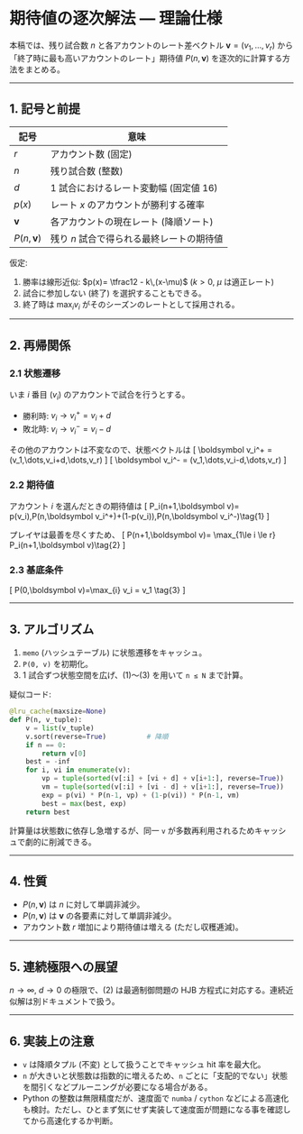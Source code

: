 # 期待値の逐次解法 — 理論仕様

本稿では、残り試合数 $n$ と各アカウントのレート差ベクトル $\boldsymbol v=(v_1,\dots,v_r)$ から「終了時に最も高いアカウントのレート」期待値 $P(n,\boldsymbol v)$ を逐次的に計算する方法をまとめる。

---

## 1. 記号と前提
| 記号 | 意味 |
|------|------|
| $r$ | アカウント数 (固定) |
| $n$ | 残り試合数 (整数) |
| $d$ | 1 試合におけるレート変動幅 (固定値 16) |
| $p(x)$ | レート $x$ のアカウントが勝利する確率 |
| $\boldsymbol v$ | 各アカウントの現在レート (降順ソート) |
| $P(n,\boldsymbol v)$ | 残り $n$ 試合で得られる最終レートの期待値 |

仮定:
1. 勝率は線形近似: $p(x)= \tfrac12 - k\,(x-\mu)$ ($k>0$, $\mu$ は適正レート)
2. 試合に参加しない (終了) を選択することもできる。
3. 終了時は $\max_i v_i$ がそのシーズンのレートとして採用される。

---

## 2. 再帰関係
### 2.1 状態遷移
いま $i$ 番目 ($v_i$) のアカウントで試合を行うとする。
* 勝利時: $v_i \to v_i^+ = v_i + d$
* 敗北時: $v_i \to v_i^- = v_i - d$

その他のアカウントは不変なので、状態ベクトルは
\[ \boldsymbol v_i^+ = (v_1,\dots,v_i+d,\dots,v_r) \]
\[ \boldsymbol v_i^- = (v_1,\dots,v_i-d,\dots,v_r) \]

### 2.2 期待値
アカウント $i$ を選んだときの期待値は
\[
P_i(n+1,\boldsymbol v)= p(v_i)\,P(n,\boldsymbol v_i^+)+(1-p(v_i))\,P(n,\boldsymbol v_i^-)\tag{1}
\]

プレイヤは最善を尽くすため、
\[
P(n+1,\boldsymbol v)= \max_{1\le i \le r} P_i(n+1,\boldsymbol v)\tag{2}
\]

### 2.3 基底条件
\[ P(0,\boldsymbol v)=\max_{i} v_i = v_1 \tag{3} \]

---

## 3. アルゴリズム
1. `memo` (ハッシュテーブル) に状態遷移をキャッシュ。
2. `P(0, v)` を初期化。
3. 1 試合ずつ状態空間を広げ、(1)〜(3) を用いて `n ≤ N` まで計算。

疑似コード:
```python
@lru_cache(maxsize=None)
def P(n, v_tuple):
    v = list(v_tuple)
    v.sort(reverse=True)          # 降順
    if n == 0:
        return v[0]
    best = -inf
    for i, vi in enumerate(v):
        vp = tuple(sorted(v[:i] + [vi + d] + v[i+1:], reverse=True))
        vm = tuple(sorted(v[:i] + [vi - d] + v[i+1:], reverse=True))
        exp = p(vi) * P(n-1, vp) + (1-p(vi)) * P(n-1, vm)
        best = max(best, exp)
    return best
```
計算量は状態数に依存し急増するが、同一 `v` が多数再利用されるためキャッシュで劇的に削減できる。

---

## 4. 性質
* $P(n,\boldsymbol v)$ は $n$ に対して単調非減少。
* $P(n,\boldsymbol v)$ は $\boldsymbol v$ の各要素に対して単調非減少。
* アカウント数 $r$ 増加により期待値は増える (ただし収穫逓減)。

---

## 5. 連続極限への展望
$n \to \infty$, $d \to 0$ の極限で、(2) は最適制御問題の HJB 方程式に対応する。連続近似解は別ドキュメントで扱う。

---

## 6. 実装上の注意
- `v` は降順タプル (不変) として扱うことでキャッシュ hit 率を最大化。
- `n` が大きいと状態数は指数的に増えるため、`n` ごとに「支配的でない」状態を間引くなどプルーニングが必要になる場合がある。
- Python の整数は無限精度だが、速度面で `numba` / `cython` などによる高速化も検討。ただし、ひとまず気にせず実装して速度面が問題になる事を確認してから高速化するか判断。
